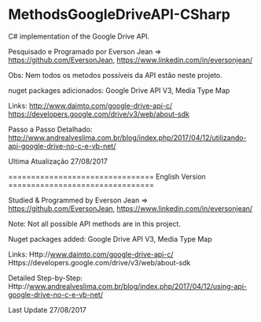 # MethodsGoogleDriveAPI-CSharp
C# implementation of the Google Drive API.

Pesquisado e Programado por Everson Jean => https://github.com/EversonJean, https://www.linkedin.com/in/eversonjean/

Obs: Nem todos os metodos possíveis da API estão neste projeto.

nuget packages adicionados:
Google Drive API V3,
Media Type Map

Links:
http://www.daimto.com/google-drive-api-c/
https://developers.google.com/drive/v3/web/about-sdk

Passo a Passo Detalhado:
http://www.andrealveslima.com.br/blog/index.php/2017/04/12/utilizando-api-google-drive-no-c-e-vb-net/

Ultima Atualização 27/08/2017

																					
================================ English Version ================================
																					

Studied & Programmed by Everson Jean => https://github.com/EversonJean, https://www.linkedin.com/in/eversonjean/

Note: Not all possible API methods are in this project.

Nuget packages added:
Google Drive API V3,
Media Type Map

Links:
Http://www.daimto.com/google-drive-api-c/
Https://developers.google.com/drive/v3/web/about-sdk

Detailed Step-by-Step:
Http://www.andrealveslima.com.br/blog/index.php/2017/04/12/using-api-google-drive-no-c-e-vb-net/

Last Update 27/08/2017
